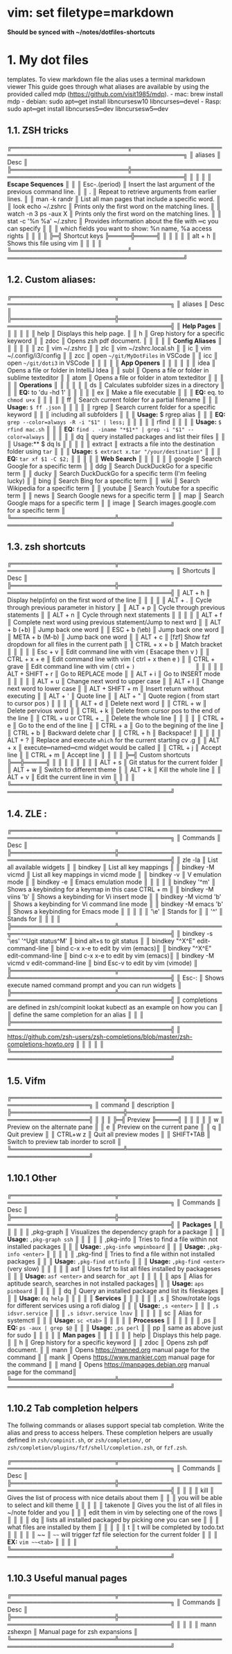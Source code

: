# vim: set filetype=markdown
**Should be synced with ~/notes/dotfiles-shortcuts**

# 1. My dot files
templates. To view markdown file the alias uses a terminal markdown viewer
This guide goes through what aliases are available by using the provided
called mdp (https://github.com/visit1985/mdp).
    - mac: brew install mdp
    - debian: sudo apt═get install libncursesw10 libncurses═devel
    - Rasp: sudo apt═get install libncurses5═dev libncursesw5═dev

## 1.1. ZSH tricks

╔═══════════════════════════╦══════════════════════════════════════════════════════════════╗
║ aliases                   ║ Desc                                                         ║
╠═══════════════════════════╬══════════════════════════════════════════════════════════════╣
║                           ║                                                              ║
║ **Escape Sequences**          ║                                                              ║
║ Esc-.(period)             ║ Insert the last argument of the previous command line.       ║
║ .                         ║ Repeat to retrieve arguments from earlier lines.             ║
║ man -k randr              ║ List all man pages that include a specific word.             ║
║ look echo ~/.zshrc        ║ Prints only the first word on the matching lines.            ║
║ watch -n 3 ps -aux X      ║ Prints only the first word on the matching lines.            ║
║ stat -c '%n %a' ~/.zshrc  ║ Provides information about the file with ═c you can specify  ║
║                           ║ which fields you want to show: %n name, %a access rights     ║
║                           ║                                                              ║
╠═╣    Shortcut keys  ╠═════╬═════╣                                                        ║
║                           ║                                                              ║
║ alt + h                   ║ Shows this file using vim                                    ║
║                           ║                                                              ║
╚═══════════════════════════╩══════════════════════════════════════════════════════════════╝

## 1.2. Custom aliases:

╔════════════════════════╦══════════════════════════════════════════════════════════════╗
║ aliases                ║ Desc                                                         ║
╠════════════════════════╬══════════════════════════════════════════════════════════════╣
║ **Help Pages**             ║                                                              ║
║                        ║                                                              ║
║ help                   ║ Displays this help page.                                     ║
║ h                      ║ Grep history for a specific keyword                          ║
║ zdoc                   ║ Opens zsh pdf document.                                      ║
║                        ║                                                              ║
║ **Config Aliases**         ║                                                              ║
║                        ║                                                              ║
║ zc                     ║ vim ~/.zshrc                                                 ║
║ zlc                    ║ vim ~/zshrc.local.sh                                         ║
║ ic                     ║ vim ~/.config/i3/config                                      ║
║ zcc                    ║ open `~/git/MyDotFiles` in VSCode                            ║
║ icc                    ║ open `~/git/doti3` in VSCode                                 ║
║                        ║                                                              ║
║ **App Openers**            ║                                                              ║
║                        ║                                                              ║
║ idea                   ║ Opens a file or folder in IntelliJ Idea                      ║
║ subl                   ║ Opens a file or folder in sublime texteditor                 ║
║ atom                   ║ Opens a file or folder in atom texteditor                    ║
║                        ║                                                              ║
║ **Operations**             ║                                                              ║
║                        ║                                                              ║
║ ds                     ║ Calculates subfolder sizes in a directory                    ║
║                        ║ **EQ:**  to 'du -hd 1'                                           ║
║                        ║                                                              ║
║ ex                     ║ Make a file executable                                       ║
║                        ║ **EQ:** eq. to `chmod u+x`                                       ║
║                        ║                                                              ║
║ ff                     ║ Search current folder for a partial filename                 ║
║                        ║ **Usage:** `$ ff .json`                                          ║
║                        ║                                                              ║
║ rgrep                  ║ Search current folder for a specific keyword                 ║
║                        ║ including all subfolders                                     ║
║                        ║ **Usage:** $ rgrep alias                                         ║
║                        ║ **EQ:** `grep --color=always -R -i "$1" | less;`                 ║
║                        ║                                                              ║
║ rfind                  ║                                                              ║
║                        ║ **Usage:** `$ rfind mac.sh`                                      ║
║                        ║ **EQ:** `find . -iname "*$1*" | grep -i "$1" --color=always`     ║
║                        ║                                                              ║
║ dq                     ║ query installed packages and list their files                ║
║                        ║ Usage:** $ dq ls                                               ║
║                        ║                                                              ║
║ extract                ║ extracts a file into the destination folder using `tar`      ║
║                        ║ **Usage:** `$ extract x.tar "/your/destination"`                 ║
║                        ║ **EQ:** `tar xf $1 -C $2;`                                       ║
║                        ║                                                              ║
║ **Web Search**             ║                                                              ║
║                        ║                                                              ║
║ google                 ║ Search Google for a specific term                            ║
║ ddg                    ║ Search DuckDuckGo for a specific term                        ║
║ ducky                  ║ Search DuckDuckGo for a specific term (I'm feeling lucky)    ║
║ bing                   ║ Search Bing for a specific term                              ║
║ wiki                   ║ Search Wikipedia for a specific term                         ║
║ youtube                ║ Search Youtube for a specific term                           ║
║ news                   ║ Search Google news for a specific term                       ║
║ map                    ║ Search Google maps for a specific term                       ║
║ image                  ║ Search images.google.com for a specific term                 ║
╚════════════════════════╩══════════════════════════════════════════════════════════════╝

## 1.3. zsh shortcuts

╔════════════════════════╦══════════════════════════════════════════════════════════════╗
║ Shortcuts              ║ Desc                                                         ║
╠════════════════════════╬══════════════════════════════════════════════════════════════╣
║ ALT + h                ║ Display help(info) on the first word of the line             ║
║                        ║                                                              ║
║ ALT + .                ║ Cycle through previous parameter in history                  ║
║ ALT + p                ║ Cycle through previous statements                            ║
║ ALT + n                ║ Cycle through next statements                                ║
║                        ║                                                              ║
║ ALT + f                ║ Complete next word using previous statement/Jump to next wrd ║
║ ALT + b  (<alt>+b)     ║ Jump back one word                                           ║
║ ESC + b  (\eb)         ║ Jump back one word                                           ║
║ META + b (M-b)         ║ Jump back one word                                           ║
║ ALT + c                ║ [fzf] Show fzf dropdown for all files in the current path    ║
║ CTRL + x + b           ║ Match bracket                                                ║
║                        ║                                                              ║
║ Esc  + v               ║ Edit command line with vim ( Esacape then v )                ║
║ CTRL + x + e           ║ Edit command line with vim ( ctrl + x then e )               ║
║ CTRL + grave           ║ Edit command line with vim ( ctrl + `)                   `   ║
║                        ║                                                              ║
║ ALT + SHIFT + r        ║ Go to REPLACE mode                                           ║
║ ALT + i                ║ Go to INSERT mode                                            ║
║                        ║                                                              ║
║ ALT + u                ║ Change next word to upper case                               ║
║ ALT + l                ║ Change next word to lower case                               ║
║ ALT + SHIFT + m        ║ Insert return without executing                              ║
║ ALT + '                ║ Quote line                                                   ║
║ ALT + "                ║ Quote region ( from start to cursor pos )                    ║
║                        ║                                                              ║
║ ALT + d                ║ Delete next word                                             ║
║ CTRL + w               ║ Delete pervious word                                         ║
║ CTRL + k               ║ Delete from cursor pos to the end of the line                ║
║ CTRL + u or CTRL + _   ║ Delete the whole line                                        ║
║                        ║                                                              ║
║ CTRL + e               ║ Go to the end of the line                                    ║
║ CTRL + a               ║ Go to the begining of the line                               ║
║ CTRL + b               ║ Backward delete char                                         ║
║ CTRL + h               ║ Backspace!                                                   ║
║                        ║                                                              ║
║ ALT + ?                ║ Replace and execute `which` for the current starting cv .g   ║
║ ALT + x                ║ execute═named═cmd  widget would be called                    ║
║ CTRL + j               ║ Accept line                                                  ║
║ CTRL + m               ║ Accept line                                                  ║
║                        ║                                                              ║
╠═╣ Custom  shortcuts ╠══╬═════╣                                                        ║
║                        ║                                                              ║
║                        ║                                                              ║
║ ALT  + s               ║ Git status for the current folder                            ║
║ ALT  + w               ║ Switch to different theme                                    ║
║ ALT  + k               ║ Kill the whole line                                          ║
║ ALT  + v               ║ Edit the current line in vim                                 ║
║                        ║                                                              ║
╚════════════════════════╩══════════════════════════════════════════════════════════════╝

## 1.4. ZLE :

╔════════════════════════╦══════════════════════════════════════════════════════════════╗
║ Commands               ║ Desc                                                         ║
╠════════════════════════╬══════════════════════════════════════════════════════════════╣
║ zle -la                ║ List all available widgets                                   ║
║ bindkey                ║ List all key mappings                                        ║
║ bindkey -M vicmd       ║ List all key mappings in vicmd mode                          ║
║ bindkey -v             ║ V emulation mode                                             ║
║ bindkey -e             ║ Emacs emulation mode                                         ║
║                        ║                                                              ║
║ bindkey '^m'           ║ Shows a keybinding for a keymap in this case CTRL + m        ║
║ bindkey -M viins 'b'   ║ Shows a keybinding for Vi insert mode                        ║
║ bindkey -M vicmd 'b'   ║ Shows a keybinding for Vi command line mode                  ║
║ bindkey -M emacs 'b'   ║ Shows a keybinding for Emacs mode                            ║
║                        ║                                                              ║
║ '\e'                   ║ Stands for <ALT>                                             ║
║ '^'                    ║ Stands for <ctrl>                                            ║
║                        ║                                                              ║
╠════════════════════════╩════════════════════════╦═════════════════════════════════════╣
║ bindkey -s '\es' '^Ugit status^M'               ║  bind alt+s to git status           ║
║ bindkey "^X^E" edit-command-line                ║  bind c-x x-e to edit by vim (emacs)║
║ bindkey "^X^E" edit-command-line                ║  bind c-x x-e to edit by vim (emacs)║
║ bindkey -M vicmd v edit-command-line            ║  bind Esc-v to edit by vim (vimode) ║
╠════════════════════════╦════════════════════════╩═════════════════════════════════════╣
║ Esc-:                  ║ Shows execute named command prompt and you can run widgets   ║
╠════════════════════════╩══════════════════════════════════════════════════════════════╣
║ completions are defined in zsh/compinit lookat kubectl as an example on how you can   ║
║ define the same completion for an alias                                               ║
║                                                                                       ║
╠═══════════════════════════════════════════════════════════════════════════════════════╣
║ https://github.com/zsh-users/zsh-completions/blob/master/zsh-completions-howto.org    ║
║                                                                                       ║
║                                                                                       ║
╚═══════════════════════════════════════════════════════════════════════════════════════╝

## 1.5. Vifm

╔══════════════════════════╦═════════════════════════════════════════╗
║ command                  ║ description                             ║
╠══════════════════════════╬═════════════════════════════════════════╣
║                          ║                                         ║
╠═╣    Preview       ╠═════╣                                         ║
║                          ║                                         ║
║ w                        ║ Preview on the alternate pane           ║
║ e                        ║ Preview on the current pane             ║
║ q                        ║ Quit preview                            ║
║ CTRL+w z                 ║ Quit all preview modes                  ║
║ SHIFT+TAB                ║ Switch to preview tab inorder to scroll ║
╚══════════════════════════╩═════════════════════════════════════════╝

## 1.10.1 Other

╔════════════════════════╦══════════════════════════════════════════════════════════════╗
║ Commands               ║ Desc                                                         ║
╠════════════════════════╬══════════════════════════════════════════════════════════════╣
║ **Packages**               ║                                                              ║
║                        ║                                                              ║
║ ,pkg-graph             ║ Visualizes the dependency graph for a package                ║
║                        ║ **Usage:** `,pkg-graph ssh`                                      ║
║                        ║                                                              ║
║ ,pkg-info              ║ Tries to find a file within not installed packages           ║
║                        ║ **Usage:** `,pkg-info wmpinboard`                                ║
║                        ║ **Usage:** `,pkg-info <enter>`                                   ║
║                        ║                                                              ║
║ ,pkg-find              ║ Tries to find a file within not installed packages           ║
║                        ║ **Usage:** `,pkg-find otfinfo`                                   ║
║                        ║ **Usage:** `,pkg-find <enter>` (very slow)                       ║
║                        ║                                                              ║
║ asf                    ║ Uses fzf to list all files installed by packageses           ║
║                        ║ **Usage:** `asf <enter>` and search for `_apt`                    ║
║                        ║                                                              ║
║ aps                    ║ Alias for aptitude search, searches in not installed packages║
║                        ║ **Usage:** `aps pinboard`                                        ║
║                        ║                                                              ║
║ dq                     ║ Query an installed package and list its fileskages           ║
║                        ║ **Usage:** `dq help`                                             ║
║                        ║                                                              ║
║ **Services**               ║                                                              ║
║                        ║                                                              ║
║ ,s                     ║ Show/rotate logs for different services using a rofi dialog  ║
║                        ║ **Usage:** `,s <enter>`                                          ║
║                        ║        `,s idsvr.service`                                    ║
║                        ║        `,s idsvr.service lnav`                               ║
║                        ║                                                              ║
║ sc                     ║ Alias for systemctl                                          ║
║                        ║ **Usage:** `sc <tab>`                                            ║
║                        ║                                                              ║
║ **Processes**              ║                                                              ║
║                        ║                                                              ║
║ ,ps                    ║ **EQ:** `ps -aux | grep $@`                                      ║
║                        ║ **Usage:** `,ps perl`                                            ║
║ pp                     ║ same as above just for sudo                                  ║
║                        ║                                                              ║
║ **Man pages**              ║                                                              ║
║                        ║                                                              ║
║ help                   ║ Displays this help page.                                     ║
║ h                      ║ Grep history for a specific keyword                          ║
║ zdoc                   ║ Opens zsh pdf document.                                      ║
║ mann <command>         ║ Opens https://manned.org manual page for the command         ║
║ mank <command>         ║ Opens https://www.mankier.com manual page for the command    ║
║ mand <command>         ║ Opens https://manpages.debian.org manual page for the command║
╚════════════════════════╩══════════════════════════════════════════════════════════════╝

## 1.10.2 Tab completion helpers
The follwing commands or aliases support special tab completion. Write the alias
and press <Tab> to access helpers. These completion helpers are usually defined in
`zsh/compinit.sh`, or `zsh/completion/`, or `zsh/completion/plugins/fzf/shell/completion.zsh`,
or `fzf.zsh`.

╔════════════════════════╦══════════════════════════════════════════════════════════════╗
║ Commands               ║ Desc                                                         ║
╠════════════════════════╬══════════════════════════════════════════════════════════════╣
║                        ║                                                              ║
║ kill                   ║ Gives the list of process with nice details about them       ║
║                        ║ you will be able to select and kill theme                    ║
║                        ║                                                              ║
║ takenote               ║ Gives you the list of all files in ~/note folder and you     ║
║                        ║ edit them in vim by selecting one of the rows                ║
║                        ║                                                              ║
║ dq                     ║ lists all installed packaged by picking one you can see      ║
║                        ║ what files are installed by them                             ║
║                        ║                                                              ║
║ t                      ║ t will be completed by todo.txt                              ║
║                        ║                                                              ║
║ ~~                     ║ `~~` will trigger fzf file selection for the current folder  ║
║                        ║ **EX:** `vim ~~<tab>`                                            ║
║                        ║                                                              ║
╚════════════════════════╩══════════════════════════════════════════════════════════════╝


## 1.10.3 Useful manual pages

╔════════════════════════╦══════════════════════════════════════════════════════════════╗
║ Commands               ║ Desc                                                         ║
╠════════════════════════╬══════════════════════════════════════════════════════════════╣
║                        ║                                                              ║
║ mann zshexpn           ║ Manual page for zsh expansions                               ║
╚════════════════════════╩══════════════════════════════════════════════════════════════╝


